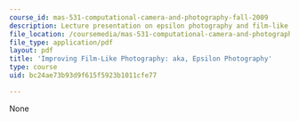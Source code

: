 ```yaml
---
course_id: mas-531-computational-camera-and-photography-fall-2009
description: Lecture presentation on epsilon photography and film-like optics.
file_location: /coursemedia/mas-531-computational-camera-and-photography-fall-2009/bc24ae73b93d9f615f5923b1011cfe77_MITMAS_531F09_lec03.pdf
file_type: application/pdf
layout: pdf
title: 'Improving Film-Like Photography: aka, Epsilon Photography'
type: course
uid: bc24ae73b93d9f615f5923b1011cfe77

---
```

None